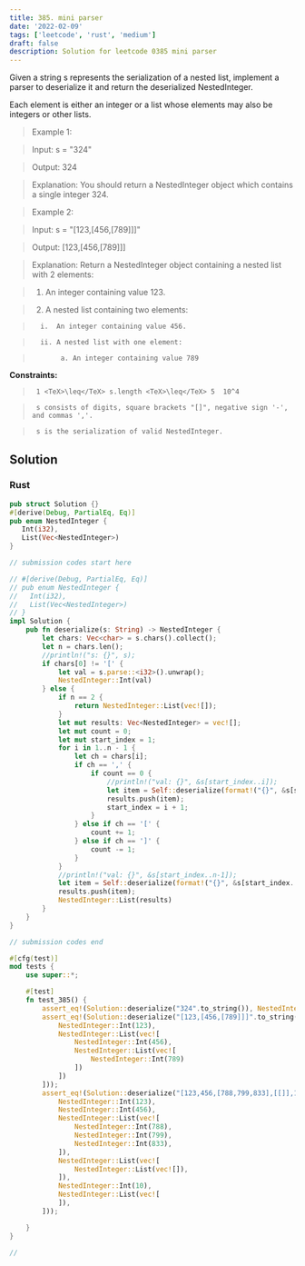 ```yaml
---
title: 385. mini parser
date: '2022-02-09'
tags: ['leetcode', 'rust', 'medium']
draft: false
description: Solution for leetcode 0385 mini parser
---
```


 

  Given a string s represents the serialization of a nested list, implement a parser to deserialize it and return the deserialized NestedInteger.

  Each element is either an integer or a list whose elements may also be integers or other lists.

   

 >   Example 1:

  

 >   Input: s <TeX>=</TeX> "324"

 >   Output: 324

 >   Explanation: You should return a NestedInteger object which contains a single integer 324.

  

 >   Example 2:

  

 >   Input: s <TeX>=</TeX> "[123,[456,[789]]]"

 >   Output: [123,[456,[789]]]

 >   Explanation: Return a NestedInteger object containing a nested list with 2 elements:

 >   1. An integer containing value 123.

 >   2. A nested list containing two elements:

 >       i.  An integer containing value 456.

 >       ii. A nested list with one element:

 >            a. An integer containing value 789

  

   

  **Constraints:**

  

 >   	1 <TeX>\leq</TeX> s.length <TeX>\leq</TeX> 5  10^4

 >   	s consists of digits, square brackets "[]", negative sign '-', and commas ','.

 >   	s is the serialization of valid NestedInteger.


## Solution
### Rust
```rust
pub struct Solution {}
#[derive(Debug, PartialEq, Eq)]
pub enum NestedInteger {
   Int(i32),
   List(Vec<NestedInteger>)
}

// submission codes start here

// #[derive(Debug, PartialEq, Eq)]
// pub enum NestedInteger {
//   Int(i32),
//   List(Vec<NestedInteger>)
// }
impl Solution {
    pub fn deserialize(s: String) -> NestedInteger {
        let chars: Vec<char> = s.chars().collect();
        let n = chars.len();
        //println!("s: {}", s);
        if chars[0] != '[' {
            let val = s.parse::<i32>().unwrap();
            NestedInteger::Int(val)
        } else {
            if n == 2 {
                return NestedInteger::List(vec![]);
            }
            let mut results: Vec<NestedInteger> = vec![];
            let mut count = 0;
            let mut start_index = 1;
            for i in 1..n - 1 {
                let ch = chars[i];
                if ch == ',' {
                    if count == 0 {
                        //println!("val: {}", &s[start_index..i]);
                        let item = Self::deserialize(format!("{}", &s[start_index..i]));
                        results.push(item);
                        start_index = i + 1;
                    }
                } else if ch == '[' {
                    count += 1;
                } else if ch == ']' {
                    count -= 1;
                }
            }
            //println!("val: {}", &s[start_index..n-1]);
            let item = Self::deserialize(format!("{}", &s[start_index..n - 1]));
            results.push(item);
            NestedInteger::List(results)
        }
    }
}

// submission codes end

#[cfg(test)]
mod tests {
    use super::*;

    #[test]
    fn test_385() {
        assert_eq!(Solution::deserialize("324".to_string()), NestedInteger::Int(324));
        assert_eq!(Solution::deserialize("[123,[456,[789]]]".to_string()), NestedInteger::List(vec![
            NestedInteger::Int(123),
            NestedInteger::List(vec![
                NestedInteger::Int(456),
                NestedInteger::List(vec![
                    NestedInteger::Int(789)
                ])
            ])
        ]));
        assert_eq!(Solution::deserialize("[123,456,[788,799,833],[[]],10,[]]".to_string()), NestedInteger::List(vec![
            NestedInteger::Int(123),
            NestedInteger::Int(456),
            NestedInteger::List(vec![
                NestedInteger::Int(788),
                NestedInteger::Int(799),
                NestedInteger::Int(833),
            ]),
            NestedInteger::List(vec![
                NestedInteger::List(vec![]),
            ]),
            NestedInteger::Int(10),
            NestedInteger::List(vec![
            ]),
        ]));

    }
}

// 
```
